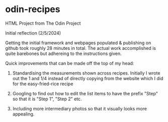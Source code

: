 # odin-recipes
HTML Project from The Odin Project

Initial reflection (2/5/2024)

Getting the initial framework and webpages populated &  publishing on github took roughly 28 minutes in total. The actual work accomplished is quite barebones but adhereing to the instructions given.

Quick improvements that can be made off the top of my head:
1. Standardising the measurements shown across recipes. Initially I wrote out the 1 and 1/4 instead of directly copying from the website which I did for the easy-fried-rice recipe

2. Googling to find out how to edit the list items to have the prefix "Step" so that it is "Step 1", "Step 2" etc.

3. Including more intermediary photos so that it visually looks more appealing. 
